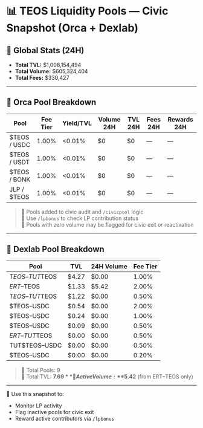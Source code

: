# 📊 TEOS Liquidity Pools — Civic Snapshot (Orca + Dexlab)

## 🧮 Global Stats (24H)
- **Total TVL:** $1,008,154,494  
- **Total Volume:** $605,324,404  
- **Total Fees:** $330,427  

---

## 🧾 Orca Pool Breakdown

| Pool            | Fee Tier | Yield/TVL | Volume 24H | TVL 24H | Fees 24H | Rewards 24H |
|-----------------|----------|-----------|------------|---------|----------|-------------|
| $TEOS / USDC    | 1.00%    | <0.01%    | $0         | $0      | —        | —           |
| $TEOS / USDT    | 1.00%    | <0.01%    | $0         | $0      | —        | —           |
| $TEOS / BONK    | 1.00%    | <0.01%    | $0         | $0      | —        | —           |
| JLP / $TEOS     | 1.00%    | <0.01%    | $0         | $0      | —        | —           |

> 📌 Pools added to civic audit and `/civicpool` logic  
> 🧾 Use `/lpbonus` to check LP contribution status  
> 🔁 Pools with zero volume may be flagged for civic exit or reactivation

---

## 🧾 Dexlab Pool Breakdown

| Pool               | TVL    | 24H Volume | Fee Tier |
|--------------------|--------|------------|----------|
| $TEOS–TUT$TEOS     | $4.27  | $0.00      | 1.00%    |
| $ERT–$TEOS         | $1.33  | $5.42      | 2.00%    |
| $TEOS–TUT$TEOS     | $1.22  | $0.00      | 0.50%    |
| $TEOS–USDC         | $0.54  | $0.00      | 2.00%    |
| $TEOS–USDC         | $0.24  | $0.00      | 1.00%    |
| $TEOS–USDC         | $0.09  | $0.00      | 0.50%    |
| $ERT–TUT$TEOS      | $0.00  | $0.00      | 0.50%    |
| TUT$TEOS–USDC      | $0.00  | $0.00      | 0.50%    |
| $TEOS–USDC         | $0.00  | $0.00      | 0.20%    |

> 🧾 Total Pools: 9  
> 🧮 Total TVL: **$7.69**  
> 🔁 Active Volume: **$5.42** (from ERT–TEOS only)

---

🧠 Use this snapshot to:
- Monitor LP activity
- Flag inactive pools for civic exit
- Reward active contributors via `/lpbonus`

